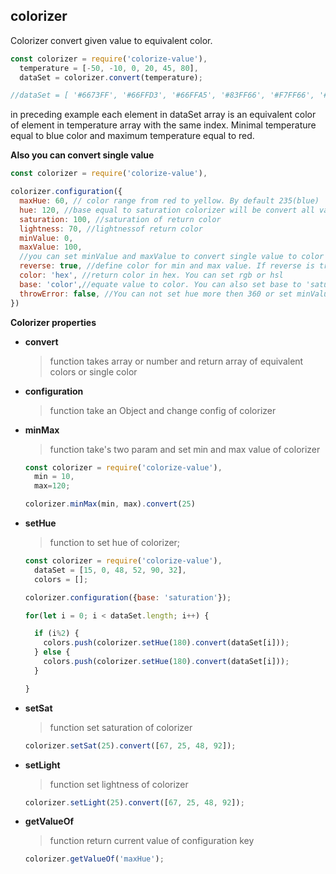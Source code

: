 colorizer
---
Colorizer convert given value to equivalent color.

```javascript
const colorizer = require('colorize-value'),
  temperature = [-50, -10, 0, 20, 45, 80],
  dataSet = colorizer.convert(temperature);

//dataSet = [ '#6673FF', '#66FFD3', '#66FFA5', '#83FF66', '#F7FF66', '#FF6666' ]
```
in preceding example each element in dataSet array is an equivalent color of element in temperature array with the same index. Minimal temperature equal to blue color and maximum temperature equal to red.

__Also you can convert single value__
```javascript
const colorizer = require('colorize-value'),

colorizer.configuration({
  maxHue: 60, // color range from red to yellow. By default 235(blue)
  hue: 120, //base equal to saturation colorizer will be convert all value to color with hue=120 and equivalent saturation
  saturation: 100, //saturation of return color
  lightness: 70, //lightnessof return color
  minValue: 0,
  maxValue: 100,
  //you can set minValue and maxValue to convert single value to color
  reverse: true, //define color for min and max value. If reverse is true then min value equivalent to blue color and max to red
  color: 'hex', //return color in hex. You can set rgb or hsl
  base: 'color',//equate value to color. You can also set base to 'saturation' and equate value to color with set hue and equivalent saturation
  throwError: false, //You can not set hue more then 360 or set minValue more then maxValue. You can set throwError to false and if this case colorizer set appropriate value without throwing error. For example if you set saturation to 120 it will be implicit change to 100 without throwing console.error();
})
```

__Colorizer properties__

* __convert__
  >function takes array or number and return array of equivalent colors or single color
* __configuration__
  >function take an Object and change config of colorizer
* __minMax__
  >function take's two param and set min and max value of colorizer
  ```javascript
  const colorizer = require('colorize-value'),
    min = 10,
    max=120;

  colorizer.minMax(min, max).convert(25)
  ```
* __setHue__
  >function to set hue of colorizer;
  ```javascript
  const colorizer = require('colorize-value'),
    dataSet = [15, 0, 48, 52, 90, 32],
    colors = [];

  colorizer.configuration({base: 'saturation'});

  for(let i = 0; i < dataSet.length; i++) {

    if (i%2) {
      colors.push(colorizer.setHue(180).convert(dataSet[i]));
    } else {
      colors.push(colorizer.setHue(180).convert(dataSet[i]));
    }

  }
  ```
* __setSat__
  >function set saturation of colorizer
  ```javascript
  colorizer.setSat(25).convert([67, 25, 48, 92]);
  ```
* __setLight__
  >function set lightness of colorizer
  ```javascript
  colorizer.setLight(25).convert([67, 25, 48, 92]);
  ```
* __getValueOf__
  >function return current value of configuration key
  ```javascript
  colorizer.getValueOf('maxHue');
  ```
